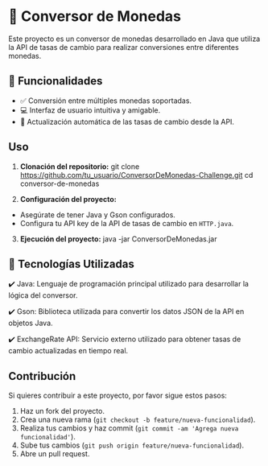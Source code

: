 # 💱 Conversor de Monedas

Este proyecto es un conversor de monedas desarrollado en Java que utiliza la API de tasas de cambio para realizar conversiones entre diferentes monedas.

## 🚀 Funcionalidades

- ✅ Conversión entre múltiples monedas soportadas.
- 💻 Interfaz de usuario intuitiva y amigable.
- 🔄 Actualización automática de las tasas de cambio desde la API.

## Uso

1. **Clonación del repositorio:**
   git clone https://github.com/tu_usuario/ConversorDeMonedas-Challenge.git
   cd conversor-de-monedas


2. **Configuración del proyecto:**
- Asegúrate de tener Java y Gson configurados.
- Configura tu API key de la API de tasas de cambio en `HTTP.java`.

3. **Ejecución del proyecto:**
   java -jar ConversorDeMonedas.jar

## 🔧 Tecnologías Utilizadas
✔️ Java: Lenguaje de programación principal utilizado para desarrollar la lógica del conversor.

✔️ Gson: Biblioteca utilizada para convertir los datos JSON de la API en objetos Java.

✔️ ExchangeRate API: Servicio externo utilizado para obtener tasas de cambio actualizadas en tiempo real.
   
## Contribución

Si quieres contribuir a este proyecto, por favor sigue estos pasos:

1. Haz un fork del proyecto.
2. Crea una nueva rama (`git checkout -b feature/nueva-funcionalidad`).
3. Realiza tus cambios y haz commit (`git commit -am 'Agrega nueva funcionalidad'`).
4. Sube tus cambios (`git push origin feature/nueva-funcionalidad`).
5. Abre un pull request.
